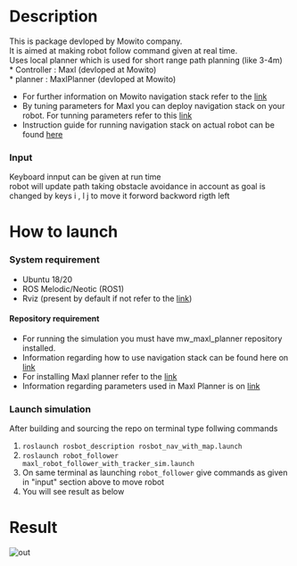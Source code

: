 # Description
This is package devloped by Mowito company. <br/>
It is aimed at making robot follow command given at real time.<br/> 
Uses local planner which is used for short range path planning (like 3-4m)<br/>
    * Controller : Maxl (devloped at Mowito)<br/>
    * planner : MaxlPlanner (devloped at Mowito)<br/>
* For further information on Mowito navigation stack refer to the [link](https://mowito-navstack.readthedocs.io/en/latest/Introduction.html)<br/>
* By tuning parameters for Maxl you can deploy navigation stack on your robot. For tunning parameters refer to this [link](https://mowito-navstack.readthedocs.io/en/latest/tune_maxl.html)<br/>
* Instruction guide for running navigation stack on actual robot can be found [here](https://mowito-navstack.readthedocs.io/en/latest/rosbot_real.html)

### Input
Keyboard innput can be given at run time<br/> 
robot will update path taking obstacle avoidance in account as goal is changed by keys i , l j to move it forword backword rigth left 

# How to launch
### System requirement
* Ubuntu 18/20<br/>
* ROS Melodic/Neotic (ROS1)<br/>
* Rviz (present by default if not refer to the [link](http://wiki.ros.org/rviz/UserGuide))<br/>

#### Repository requirement
* For running the simulation you must have mw_maxl_planner repository installed.<br/>
* Information regarding how to use navigation stack can be found here on [link](https://mowito-navstack.readthedocs.io/en/latest/how_to_use_mowito.html)<br/>
* For installing Maxl planner refer to the [link](https://mowito-navstack.readthedocs.io/en/latest/Installation.html)
* Information regarding parameters used in Maxl Planner is on [link](https://mowito-navstack.readthedocs.io/en/latest/config_maxl.html)
### Launch simulation
After building and sourcing the repo on terminal type follwing commands 
1. ```roslaunch rosbot_description rosbot_nav_with_map.launch ```
2. ```roslaunch robot_follower maxl_robot_follower_with_tracker_sim.launch ```
3. On same terminal as launching ```robot_follower``` give commands as given in "input" section above to move robot <br/>
4. You will see result as below

# Result
![out](https://user-images.githubusercontent.com/51331480/113501537-83b5a880-9543-11eb-8aba-99b28ba33679.gif)